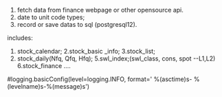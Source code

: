 1. fetch data from finance webpage or other opensource api.
2. date to unit code types;
3. record or save datas to sql (postgresql12).

includes:
1. stock_calendar;
2.stock_basic _info;
3.stock_list;
4. stock_daily(Nfq, Qfq, Hfq);
5.swl_index;(swl_class, cons, spot --L1,L2)
6.stock_finance ....



#logging.basicConfig(level=logging.INFO, format=' %(asctime)s- %(levelname)s-%(message)s')